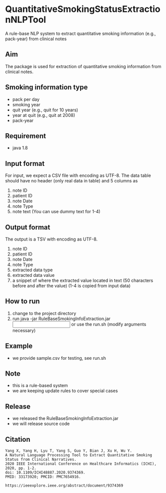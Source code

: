 # QuantitativeSmokingStatusExtractionNLPTool
A rule-base NLP system to extract quantitative smoking information (e.g., pack-year) from clinical notes

## Aim
The package is used for extraction of quantitative smoking information from clinical notes.

## Smoking information type
- pack per day
- smoking year
- quit year (e.g., quit for 10 years)
- year at quit (e.g., quit at 2008)
- pack-year

## Requirement
- java 1.8

## Input format
For input, we expect a CSV file with encoding as UTF-8. The data table should have no header (only real data in table) and 5 columns as
1. note ID
2. patient ID
3. note Date
4. note Type
5. note text
(You can use dummy text for 1-4)

## Output format
The output is a TSV with encoding as UTF-8.
1. note ID
2. patient ID
3. note Date
4. note Type
5. extracted data type
6. extracted data value
7. a snippet of where the extracted value located in text (50 characters before and after the value)
(1-4 is copied from input data)

## How to run
1. change to the project directory
2. run java -jar RuleBaseSmokingInfoExtraction.jar <input file location> <output file1 location> <log location> <rule set name> or use the run.sh (modify arguments necessary)

## Example
- we provide sample.csv for testing, see run.sh

## Note
- this is a rule-based system
- we are keeping update rules to cover special cases

## Release
- we released the RuleBaseSmokingInfoExtraction.jar
- we will release source code

## Citation
```
Yang X, Yang H, Lyu T, Yang S, Guo Y, Bian J, Xu H, Wu Y. 
A Natural Language Processing Tool to Extract Quantitative Smoking Status from Clinical Narratives.
2020 IEEE International Conference on Healthcare Informatics (ICHI), 2020, pp. 1-2. 
doi: 10.1109/ICHI48887.2020.9374369.
PMID: 33173920; PMCID: PMC7654916.

https://ieeexplore.ieee.org/abstract/document/9374369
```